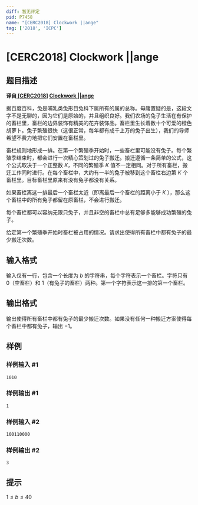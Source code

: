 ```yaml
---
diff: 暂无评定
pid: P7458
name: "[CERC2018] Clockwork ||ange"
tag: ['2018', 'ICPC']
---
```

# [CERC2018] Clockwork ||ange
## 题目描述

**译自[ [CERC2018]](https://contest.felk.cvut.cz/18cerc/) [Clockwork ||ange](https://contest.felk.cvut.cz/18cerc/solved/clockwork.pdf)**

据百度百科，兔是哺乳类兔形目兔科下属所有的属的总称。毋庸置疑的是，这段文字不是无聊的，因为它们是原始的，并且组织良好。我们农场的兔子生活在有保护的畜栏里，畜栏的边界装饰有精美的花卉装饰品。畜栏里生长着数十个可爱的橙色胡萝卜。兔子繁殖很快（这很正常，每年都有成千上万的兔子出生），我们的导师希望不费力地把它们安置在畜栏里。

畜栏规则地形成一排。在第一个繁殖季开始时，一些畜栏里可能没有兔子。每个繁殖季结束时，都会进行一次精心策划过的兔子搬迁。搬迁遵循一条简单的公式，这个公式取决于一个正整数 $K$，不同的繁殖季 $K$ 值不一定相同。对于所有畜栏，搬迁工作同时进行。在每个畜栏中，大约有一半的兔子被移到这个畜栏右边第 $K$ 个畜栏里。目标畜栏里原来有没有兔子都没有关系。

如果畜栏离这一排最后一个畜栏太近（即离最后一个畜栏的距离小于 $K$ ），那么这个畜栏中的所有兔子都留在原畜栏，不会进行搬迁。

每个畜栏都可以容纳无限只兔子，并且非空的畜栏中总有足够多能够成功繁殖的兔子。

给定第一个繁殖季开始时畜栏被占用的情况。请求出使得所有畜栏中都有兔子的最少搬迁次数。
## 输入格式

输入仅有一行，包含一个长度为 $b$ 的字符串，每个字符表示一个畜栏。字符只有 $0$（空畜栏）和 $1$（有兔子的畜栏）两种。第一个字符表示这一排的第一个畜栏。
## 输出格式

输出使得所有畜栏中都有兔子的最少搬迁次数。如果没有任何一种搬迁方案使得每个畜栏中都有兔子，输出 $-1$。
## 样例

### 样例输入 #1
```
1010
```
### 样例输出 #1
```
1
```
### 样例输入 #2
```
100110000
```
### 样例输出 #2
```
3
```
## 提示

$1≤b≤40$
